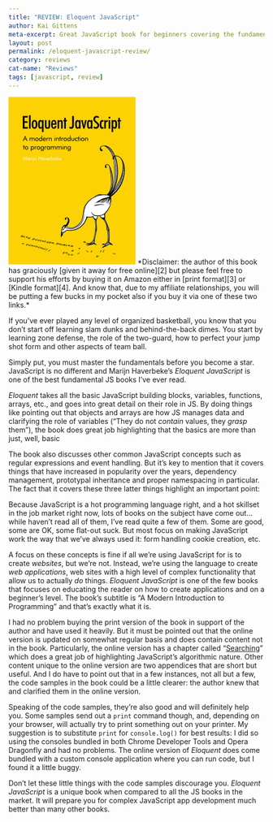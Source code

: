 ```yaml
---
title: "REVIEW: Eloquent JavaScript"
author: Kai Gittens
meta-excerpt: Great JavaScript book for beginners covering the fundamentals in detail, focusing on how to use them in web applications, not just websites.
layout: post
permalink: /eloquent-javascript-review/
category: reviews
cat-name: "Reviews"
tags: [javascript, review]
---
```


<img src="../img/ejs.png" class="post-pic" alt="Eloquent JavaScript book cover" width="250" height="330">
*Disclaimer: the author of this book has graciously [given it away for free online][2] but please feel free to support his efforts by buying it on Amazon either in [print format][3] or [Kindle format][4]. And know that, due to my affiliate relationships, you will be putting a few bucks in my pocket also if you buy it via one of these two links.*


 [2]: http://eloquentjavascript.net/
 [3]: http://amzn.to/OzcPdN
 [4]: http://amzn.to/NjFshD

If you’ve ever played any level of organized basketball, you know that you don’t start off learning slam dunks and behind-the-back dimes. You start by learning zone defense, the role of the two-guard, how to perfect your jump shot form and other aspects of team ball.

Simply put, you must master the fundamentals before you become a star. JavaScript is no different and Marijn Haverbeke’s *Eloquent JavaScript* is one of the best fundamental JS books I’ve ever read.

*Eloquent* takes all the basic JavaScript building blocks, variables, functions, arrays, etc., and goes into great detail on their role in JS. By doing things like pointing out that objects and arrays are how JS manages data and clarifying the role of variables (“They do not *contain* values, they *grasp* them”), the book does great job highlighting that the basics are more than just, well, basic

The book also discusses other common JavaScript concepts such as regular expressions and event handling. But it’s key to mention that it covers things that have increased in popularity over the years, dependency management, prototypal inheritance and proper namespacing in particular. The fact that it covers these three latter things highlight an important point:

Because JavaScript is a hot programming language right, and a hot skillset in the job market right now, lots of books on the subject have come out…while haven’t read all of them, I’ve read quite a few of them. Some are good, some are OK, some flat-out suck. But most focus on making JavaScript work the way that we’ve always used it: form handling cookie creation, etc.

A focus on these concepts is fine if all we’re using JavaScript for is to create *websites*, but we’re not. Instead, we’re using the language to create *web applications*, web sites with a high level of complex functionality that allow us to actually *do* things. *Eloquent JavaScript* is one of the few books that focuses on educating the reader on how to create applications and on a beginner’s level. The book’s subtitle is “A Modern Introduction to Programming” and that’s exactly what it is.

I had no problem buying the print version of the book in support of the author and have used it heavily. But it must be pointed out that the online version is updated on somewhat regular basis and does contain content not in the book. Particularly, the online version has a chapter called “[Searching][5]” which does a great job of highlighting JavaScript’s algorithmic nature. Other content unique to the online version are two appendices that are short but useful. And I do have to point out that in a few instances, not all but a few, the code samples in the book could be a little clearer: the author knew that and clarified them in the online version.

 [5]: http://eloquentjavascript.net/chapter7.html

Speaking of the code samples, they’re also good and will definitely help you. Some samples send out a `print` command though, and, depending on your browser, will actually try to print something out on your printer. My suggestion is to substitute `print` for `console.log()` for best results: I did so using the consoles bundled in both Chrome Developer Tools and Opera Dragonfly and had no problems. The online version of *Eloquent* does come bundled with a custom console application where you can run code, but I found it a little buggy.

Don’t let these little things with the code samples discourage you. *Eloquent JavaScript* is a unique book when compared to all the JS books in the market. It will prepare you for complex JavaScript app development much better than many other books.